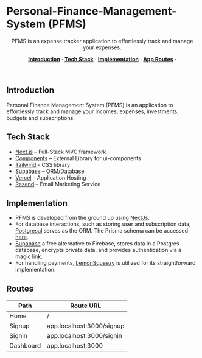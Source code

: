 # Personal-Finance-Management-System (PFMS)

<p align="center">
  PFMS is an expense tracker application to effortlessly track and manage your expenses.
</p>

<p align="center">
  <a href="#introduction"><strong>Introduction</strong></a> ·
  <a href="#tech-stack"><strong>Tech Stack</strong></a> ·
  <a href="#implementation"><strong>Implementation</strong></a> ·
  <a href="#routes"><strong>App Routes</strong></a> ·
</p>
<br/>

## Introduction

Personal Finance Management System (PFMS) is an application to effortlessly track and manage your incomes, expenses, investments, budgets and subscriptions.

## Tech Stack

- [Next.js](https://nextjs.org/) – Full-Stack MVC framework
- [Components](https://ui.shadcn.com/) – External Library for ui-components
- [Tailwind](https://tailwindcss.com/) – CSS library
- [Supabase](https://supabase.com/) – ORM/Database
- [Vercel](https://vercel.com/) – Application Hosting
- [Resend](https://resend.com/) – Email Marketing Service

## Implementation

- PFMS is developed from the ground up using [NextJs](https://nextjs.org).
- For database interactions, such as storing user and subscription data, [Postgresql](https://www.postgresql.org/) serves as the ORM. The Prisma schema can be accessed [here](/prisma/schema.prisma).
- [Supabase](https://supabase.com/) a free alternative to Firebase, stores data in a Postgres database, encrypts private data, and provides authentication via a magic link.
- For handling payments, [LemonSqueezy](https://lemonsqueezy.com/) is utilized for its straightforward implementation.

## Routes

| Path      | Route URL                 |
| --------- | ----------------------    | 
| Home      | /                         |                    
| Signup    | app.localhost:3000/signup |  
| Signin    | app.localhost:3000/signin |  
| Dashboard | app.localhost:3000        |         
